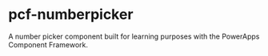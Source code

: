 # pcf-numberpicker
A number picker component built for learning purposes with the PowerApps Component Framework.
